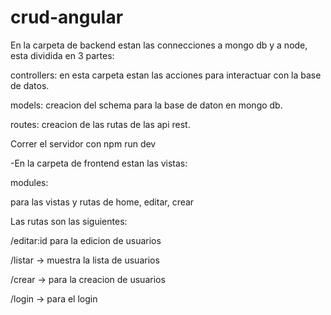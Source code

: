 # crud-angular

En la carpeta de backend estan las connecciones a mongo db y a node, esta dividida en 3 partes:

controllers: en esta carpeta estan las acciones para interactuar con la base de datos.

models: creacion del schema para la base de daton en mongo db.

routes: creacion de las rutas de las api rest.

Correr el servidor con npm run dev

-En la carpeta de frontend estan las vistas:

modules:

para las vistas y rutas de home, editar, crear 

Las rutas son las siguientes:

/editar:id para la edicion de usuarios

/listar -> muestra la lista de usuarios

/crear -> para la creacion de usuarios

/login -> para el login


